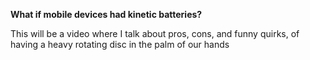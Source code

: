 **What if mobile devices had kinetic batteries?**

This will be a video where I talk about pros, cons, and funny quirks, of having a heavy rotating disc in the palm of our hands
